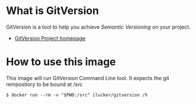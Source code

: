 # What is GitVersion

GitVersion is a tool to help you achieve *Semantic Versioning* on your project.

* [GitVersion Project homepage](https://github.com/GitTools/GitVersion)

# How to use this image

This image will run GitVersion Command Line tool. It expects the git rempository to be bound at /src

    $ docker run --rm -v "$PWD:/src" ilucker/gitversion /h